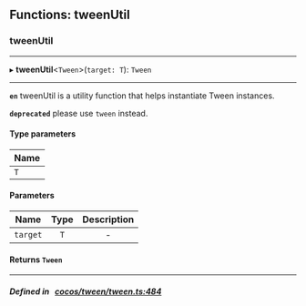 ## Functions: tweenUtil

### tweenUtil


___
▸ **tweenUtil**<`Tween`\>(`target: T`): `Tween`
___


**`en`** 
tweenUtil is a utility function that helps instantiate Tween instances.



**`deprecated`** please use `tween` instead.



#### Type parameters

| Name |
| :------ |
| `T` |

#### Parameters

| Name | Type | Description |
| :------: | :------: | :------: |
| `target` | `T` | - |

#### Returns `Tween` 
___


##### Defined in &nbsp;   [cocos/tween/tween.ts:484](https://github.com/cocos-creator/engine/blob/c7bf6b8a9/cocos/tween/tween.ts#L484)&nbsp;

